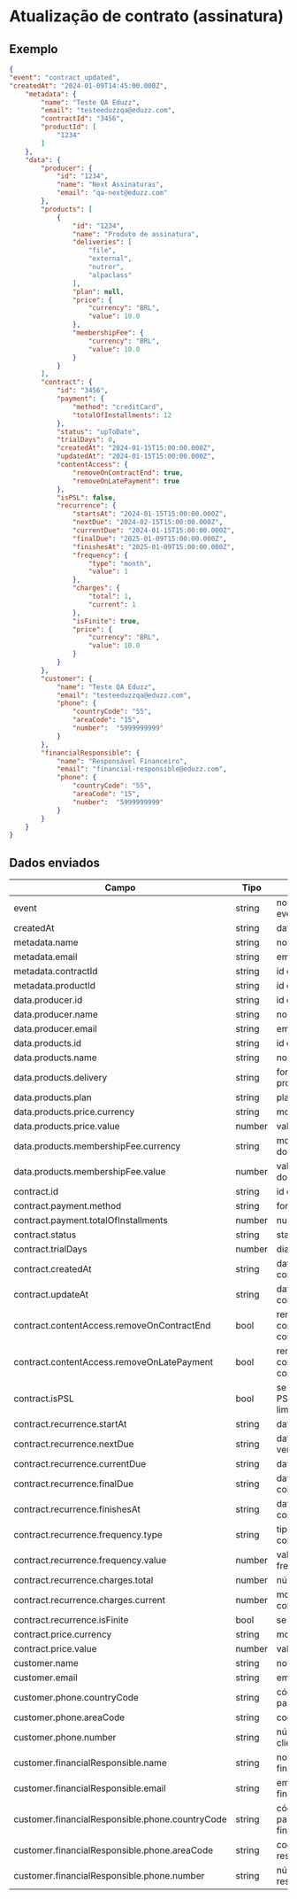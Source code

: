 # Atualização de contrato (assinatura)

## Exemplo

```json
{
"event": "contract_updated",
"createdAt": "2024-01-09T14:45:00.000Z",
	"metadata": {
		"name": "Teste QA Eduzz",
		"email": "testeeduzzqa@eduzz.com",
		"contractId": "3456",
		"productId": [
			"1234"
		]
	},
	"data": {
		"producer": {
			"id": "1234",
			"name": "Next Assinaturas",
			"email": "qa-next@eduzz.com"
		},
		"products": [
			{
				"id": "1234",
				"name": "Produto de assinatura",
				"deliveries": [
					"file",
					"external",
					"nutror",
					"alpaclass"
				],
				"plan": null,
				"price": {
					"currency": "BRL",
					"value": 10.0
				},
				"membershipFee": {
					"currency": "BRL",
					"value": 10.0
				}
			}
		],
		"contract": {
			"id": "3456",
			"payment": {
				"method": "creditCard",
				"totalOfInstallments": 12
			},
			"status": "upToDate",
			"trialDays": 0,
			"createdAt": "2024-01-15T15:00:00.000Z",
			"updatedAt": "2024-01-15T15:00:00.000Z",
			"contentAccess": {
				"removeOnContractEnd": true,
				"removeOnLatePayment": true
			},
			"isPSL": false,
			"recurrence": {
				"startsAt": "2024-01-15T15:00:00.000Z",
				"nextDue": "2024-02-15T15:00:00.000Z",
				"currentDue": "2024-01-15T15:00:00.000Z",
				"finalDue": "2025-01-09T15:00:00.000Z",
				"finishesAt": "2025-01-09T15:00:00.000Z",
				"frequency": {
					"type": "month",
					"value": 1
				},
				"charges": {
					"total": 1,
					"current": 1
				},
				"isFinite": true,
				"price": {
					"currency": "BRL",
					"value": 10.0
				}
			}
		},
		"customer": {
			"name": "Teste QA Eduzz",
			"email": "testeeduzzqa@eduzz.com",
			"phone": {
				"countryCode": "55",
				"areaCode": "15",
			 	"number":  "5999999999"
			}
		},
		"financialResponsible": {
			"name": "Responsável Financeiro",
			"email": "financial-responsible@eduzz.com",
			"phone": {
				"countryCode": "55",
				"areaCode": "15",
				"number":  "5999999999"
			}
		}
	}
}
```

## Dados enviados


| Campo                        					 					|	Tipo   |				 Descrição                           					|
|-------------------------------------------------|--------|------------------------------------------------------|
| event												 										|	string |	nome do evento(contract_updated)		                |
|	createdAt										 										|	string |	data de criação do evento		                        |
|	metadata.name								 										|	string |	nome do produto										                  |
|	metadata.email               										|	string |	email do produtor									                  |
|	metadata.contractId		       										|	string |	id do contrato		    						                  |
|	metadata.productId		       										|	string |	id do produto											                  |
|	data.producer.id			       										|	string |	id do produtor										                  |
|	data.producer.name		       										|	string |	nome do produtor									                  | 
|	data.producer.email		      									  |	string |	email do produtor									                  |
|	data.products.id			       										|	string |	id do produto																	      |
|	data.products.name		      									  |	string |	nome do produto																	    |
|	data.products.delivery       										|	string |	forma de entrega do produto													|
|	data.products.plan		       										|	string |	plano do produto																	  |
|	data.products.price.currency 										| string |	moeda usada no produto															|
|	data.products.price.value		 										|	number |	valor do produto																	  |
|	data.products.membershipFee.currency      			|	string |	moeda da taxa de adesão do produto								  |
|	data.products.membershipFee.value	       				|	number |	valor da taxa de adesão do produto									|
|	contract.id											       					|	string |	id do contrato																	    |
|	contract.payment.method			 		       					|	string |	forma de pagamento																	|
|	contract.payment.totalOfInstallments    				|	number |	numero de parcelas																	|
|	contract.status									       					|	string |	status do contrato																	|
|	contract.trialDays							       					|	number |	dias de teste																        |
|	contract.createdAt							       					|	string |	data de criação do contrato													|
|	contract.updateAt							       						|	string |	data de atualização do contrato											|
|	contract.contentAccess.removeOnContractEnd			|	bool	 |	remover acesso ao conteúdo no final do contrato			|
|	contract.contentAccess.removeOnLatePayment			|	bool	 |	remover acesso ao conteúdo de pagamento com atraso	|
|	contract.isPSL									       					|	bool	 |	se o contrato é PSL(parcelamento sem limite)				|
|	contract.recurrence.startAt			       					|	string |	data de inicio do contrato													|
|	contract.recurrence.nextDue			       					|	string |	data do próximo vencimento													|
|	contract.recurrence.currentDue			     				|	string |	data da cobrança atual     							   					|
|	contract.recurrence.finalDue			       			  |	string |	data da última cobrança(contrato finito)            |
|	contract.recurrence.finishesAt	       					|	string |	data do termino do contrato													|
|	contract.recurrence.frequency.type		 					|	string |	tipo de frequência da cobrança 											|
|	contract.recurrence.frequency.value		 					|	number |	valor referente a frequência da cobrança						|
|	contract.recurrence.charges.total			 					|	number |	número de cobranças																	|
|	contract.recurrence.charges.current 	 					|	number |	moeda usada nas cobranças														|
|	contract.recurrence.isFinite					 					|	bool	 |	se é finito ou infinito															|
|	contract.price.currency							 					  |	string |	moeda usada no preço															  |
|	contract.price.value					     		 					|	number |  valor do contrato																	  |
|	customer.name		      								 					|	string |	nome do cliente																	    |
|	customer.email												 					|	string |	email do cliente																	  |
|	customer.phone.countryCode						 					|	string |	código de telefone do pais do cliente								|
|	customer.phone.areaCode								 					|	string |	codigo de área do cliente														|
|	customer.phone.number									 					|	string |	número de telefone do cliente												|
|	customer.financialResponsible.name		 					|	string |	nome do resposável financeiro						 					  |
|	customer.financialResponsible.email		 					|	string |	email do responsável financeiro											|
|	customer.financialResponsible.phone.countryCode	|	string |	código de telefone do pais do resposável financeiro	|
|	customer.financialResponsible.phone.areaCode		|	string |	codigo de área do responsável financeiro						|
|	customer.financialResponsible.phone.number			|	string |	número de telefone do responsável financeiro				|

